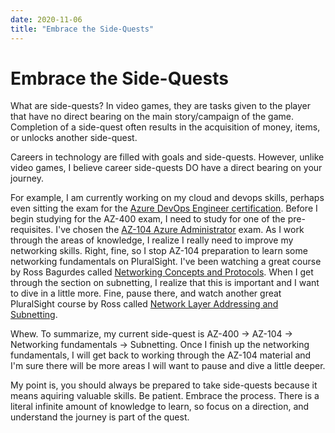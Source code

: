 ```yaml
---
date: 2020-11-06
title: "Embrace the Side-Quests"
---
```

# Embrace the Side-Quests

What are side-quests? In video games, they are tasks given to the player that have no direct bearing on the main story/campaign of the game. Completion of a side-quest often results in the acquisition of money, items, or unlocks another side-quest.

Careers in technology are filled with goals and side-quests. However, unlike video games, I believe career side-quests DO have a direct bearing on your journey.

For example, I am currently working on my cloud and devops skills, perhaps even sitting the exam for the [Azure DevOps Engineer certification](https://docs.microsoft.com/en-us/learn/certifications/exams/az-400). Before I begin studying for the AZ-400 exam, I need to study for one of the pre-requisites. I've chosen the [AZ-104 Azure Administrator](https://docs.microsoft.com/en-us/learn/certifications/azure-administrator) exam. As I work through the areas of knowledge, I realize I really need to improve my networking skills. Right, fine, so I stop AZ-104 preparation to learn some networking fundamentals on PluralSight. I've been watching a great course by Ross Bagurdes called [Networking Concepts and Protocols](https://app.pluralsight.com/library/courses/comptia-network-plus-networking-concepts/table-of-contents). When I get through the section on subnetting, I realize that this is important and I want to dive in a little more. Fine, pause there, and watch another great PluralSight course by Ross called [Network Layer Addressing and Subnetting](https://app.pluralsight.com/library/courses/network-layer-addressing-subnetting/table-of-contents).

Whew. To summarize, my current side-quest is AZ-400 -> AZ-104 -> Networking fundamentals -> Subnetting. Once I finish up the networking fundamentals, I will get back to working through the AZ-104 material and I'm sure there will be more areas I will want to pause and dive a little deeper.

My point is, you should always be prepared to take side-quests because it means aquiring valuable skills. Be patient. Embrace the process. There is a literal infinite amount of knowledge to learn, so focus on a direction, and understand the journey is part of the quest.
